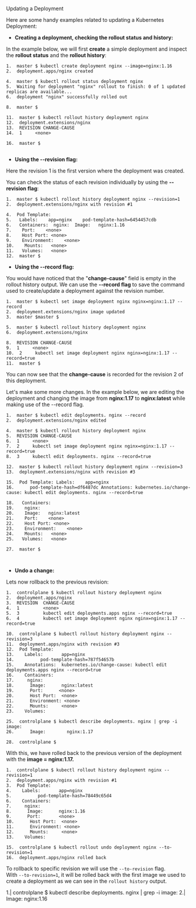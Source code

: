 Updating a Deployment

Here are some handy examples related to updating a Kubernetes Deployment:

-   **Creating a deployment, checking the rollout status and history:**
    
In the example below, we will first **create** a simple deployment and inspect the **rollout status** and the **rollout history**:
```
1.  master $ kubectl create deployment nginx --image=nginx:1.16
2.  deployment.apps/nginx created

4.  master $ kubectl rollout status deployment nginx
5.  Waiting for deployment "nginx" rollout to finish: 0 of 1 updated replicas are available...
6.  deployment "nginx" successfully rolled out

8.  master $

11.  master $ kubectl rollout history deployment nginx
12.  deployment.extensions/nginx
13.  REVISION CHANGE-CAUSE
14.  1     <none>

16.  master $
  
```
-   **Using the --revision flag:**
    

Here the revision 1 is the first version where the deployment was created.

You can check the status of each revision individually by using the **--revision flag**:
```
1.  master $ kubectl rollout history deployment nginx --revision=1
2.  deployment.extensions/nginx with revision #1

4.  Pod Template:
5.   Labels:    app=nginx    pod-template-hash=6454457cdb
6.   Containers:  nginx:  Image:   nginx:1.16
7.    Port:    <none>
8.    Host Port: <none>
9.    Environment:    <none>
10.    Mounts:   <none>
11.   Volumes:   <none>
12.  master $ 
```
  
-   **Using the --record flag:**
    

You would have noticed that the "**change-cause**" field is empty in the rollout history output. We can use the **--record flag** to save the command used to create/update a deployment against the revision number.
```
1.  master $ kubectl set image deployment nginx nginx=nginx:1.17 --record
2.  deployment.extensions/nginx image updated
3.  master $master $

5.  master $ kubectl rollout history deployment nginx
6.  deployment.extensions/nginx

8.  REVISION CHANGE-CAUSE
9.  1     <none>
10.  2     kubectl set image deployment nginx nginx=nginx:1.17 --record=true
11.  master $
```
  
You can now see that the **change-cause** is recorded for the revision 2 of this deployment.

Let's make some more changes. In the example below, we are editing the deployment and changing the image from **nginx:1.17** to **nginx:latest** while making use of the --record flag.
```
1.  master $ kubectl edit deployments. nginx --record
2.  deployment.extensions/nginx edited

4.  master $ kubectl rollout history deployment nginx
5.  REVISION CHANGE-CAUSE
6.  1     <none>
7.  2     kubectl set image deployment nginx nginx=nginx:1.17 --record=true
8.  3     kubectl edit deployments. nginx --record=true

12.  master $ kubectl rollout history deployment nginx --revision=3
13.  deployment.extensions/nginx with revision #3

15.  Pod Template: Labels:    app=nginx
16.      pod-template-hash=df6487dc Annotations: kubernetes.io/change-cause: kubectl edit deployments. nginx --record=true

18.   Containers:
19.    nginx:
20.    Image:   nginx:latest
21.    Port:    <none>
22.    Host Port: <none>
23.    Environment:    <none>
24.    Mounts:   <none>
25.   Volumes:   <none>

27.  master $

  
```
-   **Undo a change:**
    

Lets now rollback to the previous revision:
```
1.  controlplane $ kubectl rollout history deployment nginx
2.  deployment.apps/nginx 
3.  REVISION  CHANGE-CAUSE
4.  1         <none>
5.  3         kubectl edit deployments.apps nginx --record=true
6.  4         kubectl set image deployment nginx nginx=nginx:1.17 --record=true

10.  controlplane $ kubectl rollout history deployment nginx --revision=3
11.  deployment.apps/nginx with revision #3
12.  Pod Template:
13.    Labels:       app=nginx
14.          pod-template-hash=787f54657b
15.    Annotations:  kubernetes.io/change-cause: kubectl edit deployments.apps nginx --record=true
16.    Containers:
17.     nginx:
18.      Image:      nginx:latest
19.      Port:      <none> 
20.      Host Port:  <none>
21.      Environment: <none>       
22.      Mounts:     <none>
23.    Volumes:      

25.  controlplane $ kubectl describe deployments. nginx | grep -i image:
26.      Image:        nginx:1.17

28.  controlplane $
```
  
With this, we have rolled back to the previous version of the deployment with the **image = nginx:1.17.**
```
1.  controlplane $ kubectl rollout history deployment nginx --revision=1
2.  deployment.apps/nginx with revision #1
3.  Pod Template:
4.    Labels:       app=nginx
5.          pod-template-hash=78449c65d4
6.    Containers:
7.     nginx:
8.      Image:      nginx:1.16
9.      Port:       <none> 
10.      Host Port:  <none>
11.      Environment: <none>     
12.      Mounts:     <none>
13.    Volumes:      

15.  controlplane $ kubectl rollout undo deployment nginx --to-revision=1
16.  deployment.apps/nginx rolled back
```
To rollback to specific revision we will use the `--to-revision` flag.  
With `--to-revision=1`, it will be rolled back with the first image we used to create a deployment as we can see in the `rollout history` output.

1.|  controlplane $ kubectl describe deployments. nginx | grep -i image:
2.|  Image: nginx:1.16
